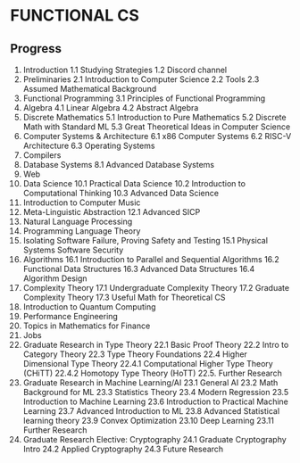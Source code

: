 # FUNCTIONAL CS
## Progress
1. Introduction
    1.1 Studying Strategies
    1.2 Discord channel
2. Preliminaries
    2.1 Introduction to Computer Science
    2.2 Tools
    2.3 Assumed Mathematical Background
3. Functional Programming
    3.1 Principles of Functional Programming
4. Algebra
    4.1 Linear Algebra
    4.2 Abstract Algebra
5. Discrete Mathematics
    5.1 Introduction to Pure Mathematics
    5.2 Discrete Math with Standard ML
    5.3 Great Theoretical Ideas in Computer Science
6. Computer Systems & Architecture
    6.1 x86 Computer Systems
    6.2 RISC-V Architecture
    6.3 Operating Systems
7. Compilers
8. Database Systems
    8.1 Advanced Database Systems
9. Web
10. Data Science
    10.1 Practical Data Science
    10.2 Introduction to Computational Thinking
    10.3 Advanced Data Science
11. Introduction to Computer Music
12. Meta-Linguistic Abstraction
    12.1 Advanced SICP
13. Natural Language Processing
14. Programming Language Theory
15. Isolating Software Failure, Proving Safety and Testing
    15.1 Physical Systems Software Security
16. Algorithms
    16.1 Introduction to Parallel and Sequential Algorithms
    16.2 Functional Data Structures
    16.3 Advanced Data Structures
    16.4 Algorithm Design
17. Complexity Theory
    17.1 Undergraduate Complexity Theory
    17.2 Graduate Complexity Theory
    17.3 Useful Math for Theoretical CS
18. Introduction to Quantum Computing
19. Performance Engineering
20. Topics in Mathematics for Finance
21. Jobs
22. Graduate Research in Type Theory
    22.1 Basic Proof Theory
    22.2 Intro to Category Theory
    22.3 Type Theory Foundations
    22.4 Higher Dimensional Type Theory
    22.4.1 Computational Higher Type Theory (CHiTT)
    22.4.2 Homotopy Type Theory (HoTT)
    22.5. Further Research
23. Graduate Research in Machine Learning/AI
    23.1 General AI
    23.2 Math Background for ML
    23.3 Statistics Theory
    23.4 Modern Regression
    23.5 Introduction to Machine Learning
    23.6 Introduction to Practical Machine Learning
    23.7 Advanced Introduction to ML
    23.8 Advanced Statistical learning theory
    23.9 Convex Optimization
    23.10 Deep Learning
    23.11 Further Research
24. Graduate Research Elective: Cryptography
    24.1 Graduate Cryptography Intro
    24.2 Applied Cryptography
    24.3 Future Research
